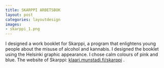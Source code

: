 ```yaml
---
title: SKARPPI ARBETSBOK
layout: post
categories: layoutdesign
images:
- skarppi_1.png
---
```


I designed a work booklet for Skarppi, a program that enlightens young people about the misuse of alcohol and kannabis. I designed the booklet using the Helsinki graphic appearance. I chose calm colours of pink and blue. The website of Skarppi: [klaari.munstadi.fi/skarppi](http://klaari.munstadi.fi/skarppi)
.